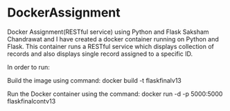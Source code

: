 # DockerAssignment
Docker Assignment(RESTful service) using Python and Flask
Saksham Chandrawat and I have created a docker container running on Python and Flask.
This container runs a RESTful service which displays collection of records and also displays single record assigned to a specific ID.

In order to run:

Build the image using command: docker build -t flaskfinalv13

Run the Docker container using the command: docker run -d -p 5000:5000 flaskfinalcontv13
